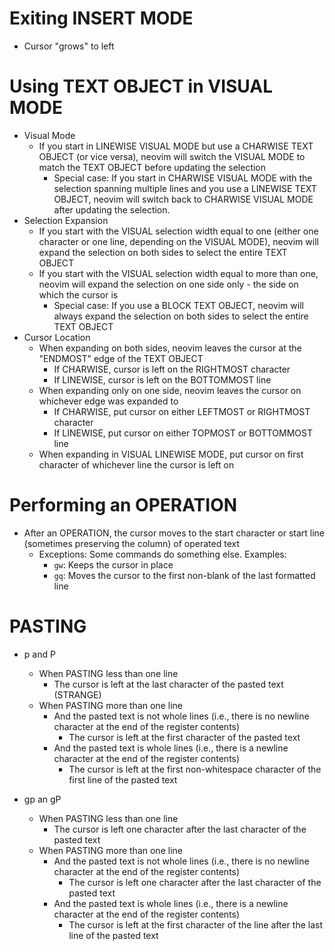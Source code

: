# Exiting INSERT MODE
- Cursor "grows" to left

# Using TEXT OBJECT in VISUAL MODE
- Visual Mode
    - If you start in LINEWISE VISUAL MODE but use a CHARWISE TEXT OBJECT (or vice versa), neovim will switch the VISUAL MODE to match the TEXT OBJECT before updating the selection
        - Special case: If you start in CHARWISE VISUAL MODE with the selection spanning multiple lines and you use a LINEWISE TEXT OBJECT, neovim will switch back to CHARWISE VISUAL MODE after updating the selection.
- Selection Expansion
    - If you start with the VISUAL selection width equal to one (either one character or one line, depending on the VISUAL MODE), neovim will expand the selection on both sides to select the entire TEXT OBJECT
    - If you start with the VISUAL selection width equal to more than one, neovim will expand the selection on one side only - the side on which the cursor is
        - Special case: If you use a BLOCK TEXT OBJECT, neovim will always expand the selection on both sides to select the entire TEXT OBJECT
- Cursor Location
    - When expanding on both sides, neovim leaves the cursor at the "ENDMOST" edge of the TEXT OBJECT
        - If CHARWISE, cursor is left on the RIGHTMOST character
        - If LINEWISE, cursor is left on the BOTTOMMOST line
    - When expanding only on one side, neovim leaves the cursor on whichever edge was expanded to
        - If CHARWISE, put cursor on either LEFTMOST or RIGHTMOST character
        - If LINEWISE, put cursor on either TOPMOST or BOTTOMMOST line
    - When expanding in VISUAL LINEWISE MODE, put cursor on first character of whichever line the cursor is left on

# Performing an OPERATION
- After an OPERATION, the cursor moves to the start character or start line (sometimes preserving the column) of operated text
    - Exceptions: Some commands do something else. Examples:
        - `gw`: Keeps the cursor in place
        - `gq`: Moves the cursor to the first non-blank of the last formatted line

# PASTING
- p and P
    - When PASTING less than one line
        - The cursor is left at the last character of the pasted text (STRANGE)
    - When PASTING more than one line
        - And the pasted text is not whole lines (i.e., there is no newline character at the end of the register contents)
            - The cursor is left at the first character of the pasted text
        - And the pasted text is whole lines (i.e., there is a newline character at the end of the register contents)
            - The cursor is left at the first non-whitespace character of the first line of the pasted text

- gp an gP
    - When PASTING less than one line
        - The cursor is left one character after the last character of the pasted text
    - When PASTING more than one line
        - And the pasted text is not whole lines (i.e., there is no newline character at the end of the register contents)
            - The cursor is left one character after the last character of the pasted text
        - And the pasted text is whole lines (i.e., there is a newline character at the end of the register contents)
            - The cursor is left at the first character of the line after the last line of the pasted text

